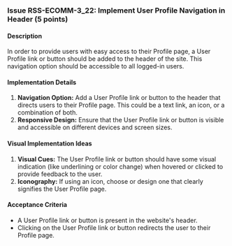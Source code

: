 ### Issue RSS-ECOMM-3_22: Implement User Profile Navigation in Header (5 points)

#### Description

In order to provide users with easy access to their Profile page, a User Profile link or button should be added to the header of the site. This navigation option should be accessible to all logged-in users.

#### Implementation Details

1. **Navigation Option:** Add a User Profile link or button to the header that directs users to their Profile page. This could be a text link, an icon, or a combination of both.
2. **Responsive Design:** Ensure that the User Profile link or button is visible and accessible on different devices and screen sizes.

#### Visual Implementation Ideas

1. **Visual Cues:** The User Profile link or button should have some visual indication (like underlining or color change) when hovered or clicked to provide feedback to the user.
2. **Iconography:** If using an icon, choose or design one that clearly signifies the User Profile page.

#### Acceptance Criteria

- A User Profile link or button is present in the website's header.
- Clicking on the User Profile link or button redirects the user to their Profile page.
